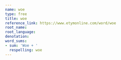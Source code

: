 ```yaml
---
name: woe
type: free
title: woe
reference_link: https://www.etymonline.com/word/woe
root_name: 
root_language: 
denotation: 
word_sums:
- sum: 'Woe + '
  respelling: woe
---
```

